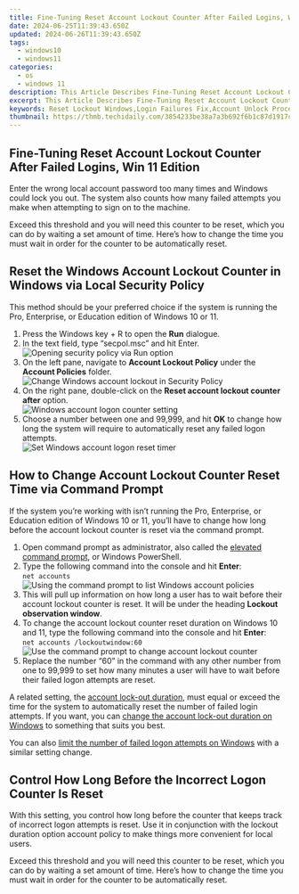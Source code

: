 ```yaml
---
title: Fine-Tuning Reset Account Lockout Counter After Failed Logins, Win 11 Edition
date: 2024-06-25T11:39:43.650Z
updated: 2024-06-26T11:39:43.650Z
tags:
  - windows10
  - windows11
categories:
  - os
  - windows 11
description: This Article Describes Fine-Tuning Reset Account Lockout Counter After Failed Logins, Win 11 Edition
excerpt: This Article Describes Fine-Tuning Reset Account Lockout Counter After Failed Logins, Win 11 Edition
keywords: Reset Lockout Windows,Login Failures Fix,Account Unlock Procedure,Win11 Password Recovery,Security Audit for Logins,Counter Failed Attempts,Lockout Settings Win 11
thumbnail: https://thmb.techidaily.com/3854233be38a7a3b692f6b1c87d1917c44d3f0b5ad0376d97a1f07070c0cf22e.jpg
---
```


## Fine-Tuning Reset Account Lockout Counter After Failed Logins, Win 11 Edition

 Enter the wrong local account password too many times and Windows could lock you out. The system also counts how many failed attempts you make when attempting to sign on to the machine.

 Exceed this threshold and you will need this counter to be reset, which you can do by waiting a set amount of time. Here’s how to change the time you must wait in order for the counter to be automatically reset.

## Reset the Windows Account Lockout Counter in Windows via Local Security Policy

 This method should be your preferred choice if the system is running the Pro, Enterprise, or Education edition of Windows 10 or 11\.

1. Press the Windows key + R to open the **Run** dialogue.
2. In the text field, type “secpol.msc” and hit Enter.  
![Opening security policy via Run option](https://static1.makeuseofimages.com/wordpress/wp-content/uploads/2023/09/01-windows-run-security-policy.jpg)
3. On the left pane, navigate to **Account Lockout Policy** under the **Account Policies** folder.  
![Change Windows account lockout in Security Policy](https://static1.makeuseofimages.com/wordpress/wp-content/uploads/2023/09/02-windows-account-policies.jpg)
4. On the right pane, double-click on the **Reset account lockout counter after** option.  
![Windows account logon counter setting](https://static1.makeuseofimages.com/wordpress/wp-content/uploads/2023/09/03-reset-windows-account-logon-counter.jpg)
5. Choose a number between one and 99,999, and hit **OK** to change how long the system will require to automatically reset any failed logon attempts.  
![Set Windows account logon reset timer](https://static1.makeuseofimages.com/wordpress/wp-content/uploads/2023/09/04-choose-windows-account-logon-reset-timer.jpg)

## How to Change Account Lockout Counter Reset Time via Command Prompt

 If the system you’re working with isn’t running the Pro, Enterprise, or Education edition of Windows 10 or 11, you’ll have to change how long before the account lockout counter is reset via the command prompt.

1. Open command prompt as administrator, also called the [elevated command prompt](https://www.makeuseof.com/windows-run-command-prompt-admin/), or Windows PowerShell.
2. Type the following command into the console and hit **Enter**:  
`net accounts`  
![Using the command prompt to list Windows account policies](https://static1.makeuseofimages.com/wordpress/wp-content/uploads/2023/09/05-command-prompt-net-accounts-02.jpg)
3. This will pull up information on how long a user has to wait before their account lockout counter is reset. It will be under the heading **Lockout observation window**.
4. To change the account lockout counter reset duration on Windows 10 and 11, type the following command into the console and hit **Enter**:  
`net accounts /lockoutwindow:60`  
![Use the command prompt to change account lockout counter](https://static1.makeuseofimages.com/wordpress/wp-content/uploads/2023/09/06-change-account-lockout-counter-command-prompt.jpg)
5. Replace the number “60” in the command with any other number from one to 99,999 to set how many minutes a user will have to wait before their failed logon attempts are reset.

 A related setting, the [account lock-out duration](https://www.makeuseof.com/change-lockout-duration-windows/), must equal or exceed the time for the system to automatically reset the number of failed login attempts. If you want, you can [change the account lock-out duration on Windows](http://www.makeuseof.com/change-lockout-duration-windows/) to something that suits you best.

 You can also [limit the number of failed logon attempts on Windows](https://www.makeuseof.com/how-limit-number-failed-login-attempts-windows-10/) with a similar setting change.

## Control How Long Before the Incorrect Logon Counter Is Reset

 With this setting, you control how long before the counter that keeps track of incorrect logon attempts is reset. Use it in conjunction with the lockout duration option account policy to make things more convenient for local users.

 Exceed this threshold and you will need this counter to be reset, which you can do by waiting a set amount of time. Here’s how to change the time you must wait in order for the counter to be automatically reset.



<ins class="adsbygoogle"
      style="display:block"
      data-ad-client="ca-pub-7571918770474297"
      data-ad-slot="8358498916"
      data-ad-format="auto"
      data-full-width-responsive="true"></ins>